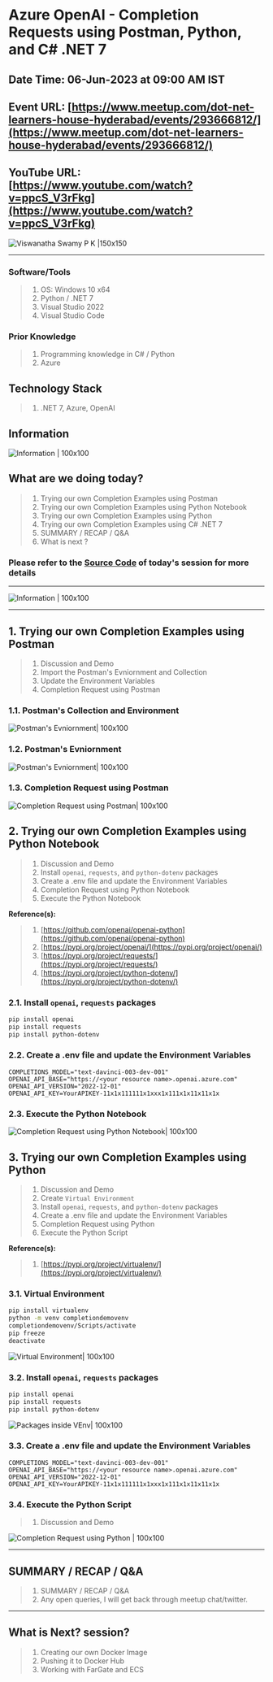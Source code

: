 # Azure OpenAI - Completion Requests using Postman, Python, and C# .NET 7

## Date Time: 06-Jun-2023 at 09:00 AM IST

## Event URL: [https://www.meetup.com/dot-net-learners-house-hyderabad/events/293666812/](https://www.meetup.com/dot-net-learners-house-hyderabad/events/293666812/)

## YouTube URL: [https://www.youtube.com/watch?v=ppcS_V3rFkg](https://www.youtube.com/watch?v=ppcS_V3rFkg)

![Viswanatha Swamy P K |150x150](./Documentation/Images/ViswanathaSwamyPK.PNG)

---

### Software/Tools

> 1. OS: Windows 10 x64
> 1. Python / .NET 7
> 1. Visual Studio 2022
> 1. Visual Studio Code

### Prior Knowledge

> 1. Programming knowledge in C# / Python
> 1. Azure

## Technology Stack

> 1. .NET 7, Azure, OpenAI

## Information

![Information | 100x100](./Documentation/Images/Information.PNG)

## What are we doing today?

> 1. Trying our own Completion Examples using Postman
> 1. Trying our own Completion Examples using Python Notebook
> 1. Trying our own Completion Examples using Python
> 1. Trying our own Completion Examples using C# .NET 7
> 1. SUMMARY / RECAP / Q&A
> 1. What is next ?

### Please refer to the [**Source Code**](https://github.com/vishipayyallore/speaker-series-2023/tree/main/AzureOpenAI) of today's session for more details

---

![Information | 100x100](./Documentation/Images/SeatBelt.PNG)

---

## 1. Trying our own Completion Examples using Postman

> 1. Discussion and Demo
> 1. Import the Postman's Evniornment and Collection
> 1. Update the Environment Variables
> 1. Completion Request using Postman

### 1.1. Postman's Collection and Environment

![Postman's Evniornment| 100x100](./Documentation/Images/Postman_Collection_Environment.PNG)

### 1.2. Postman's Evniornment

![Postman's Evniornment| 100x100](./Documentation/Images/Environments_In_Postman.PNG)

### 1.3. Completion Request using Postman

![Completion Request using Postman| 100x100](./Documentation/Images/Completion_Request_using_Postman.PNG)

## 2. Trying our own Completion Examples using Python Notebook

> 1. Discussion and Demo
> 1. Install `openai`, `requests`, and `python-dotenv` packages
> 1. Create a .env file and update the Environment Variables
> 1. Completion Request using Python Notebook
> 1. Execute the Python Notebook

**Reference(s):**

> 1. [https://github.com/openai/openai-python](https://github.com/openai/openai-python)
> 1. [https://pypi.org/project/openai/](https://pypi.org/project/openai/)
> 1. [https://pypi.org/project/requests/](https://pypi.org/project/requests/)
> 1. [https://pypi.org/project/python-dotenv/](https://pypi.org/project/python-dotenv/)

### 2.1. Install `openai`, `requests` packages

```powershell
pip install openai
pip install requests
pip install python-dotenv
```

### 2.2. Create a .env file and update the Environment Variables

```text
COMPLETIONS_MODEL="text-davinci-003-dev-001"
OPENAI_API_BASE="https://<your resource name>.openai.azure.com"
OPENAI_API_VERSION="2022-12-01"
OPENAI_API_KEY=YourAPIKEY-11x1x111111x1xxx1x111x1x11x11x1x
```

### 2.3. Execute the Python Notebook

![Completion Request using Python Notebook| 100x100](./Documentation/Images/Completion_Request_using_Ipynb.PNG)

## 3. Trying our own Completion Examples using Python

> 1. Discussion and Demo
> 1. Create `Virtual Environment`
> 1. Install `openai`, `requests`, and `python-dotenv` packages
> 1. Create a .env file and update the Environment Variables
> 1. Completion Request using Python
> 1. Execute the Python Script

**Reference(s):**

> 1. [https://pypi.org/project/virtualenv/](https://pypi.org/project/virtualenv/)

### 3.1. Virtual Environment

```bash
pip install virtualenv
python -m venv completiondemovenv
completiondemovenv/Scripts/activate
pip freeze
deactivate
```

![Virtual Environment| 100x100](./Documentation/Images/VirtualEnvironment_Creation.PNG)

### 3.2. Install `openai`, `requests` packages

```powershell
pip install openai
pip install requests
pip install python-dotenv
```

![Packages inside VEnv| 100x100](./Documentation/Images/Packages_Inside_VEnv.PNG)

### 3.3. Create a .env file and update the Environment Variables

```text
COMPLETIONS_MODEL="text-davinci-003-dev-001"
OPENAI_API_BASE="https://<your resource name>.openai.azure.com"
OPENAI_API_VERSION="2022-12-01"
OPENAI_API_KEY=YourAPIKEY-11x1x111111x1xxx1x111x1x11x11x1x
```

### 3.4. Execute the Python Script

> 1. Discussion and Demo

![Completion Request using Python | 100x100](./Documentation/Images/Completion_Request_using_Py.PNG)

---

## SUMMARY / RECAP / Q&A

> 1. SUMMARY / RECAP / Q&A
> 2. Any open queries, I will get back through meetup chat/twitter.

---

## What is Next? session?

> 1. Creating our own Docker Image
> 1. Pushing it to Docker Hub
> 1. Working with FarGate and ECS
